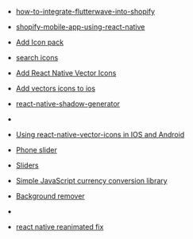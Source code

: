 - [how-to-integrate-flutterwave-into-shopify](https://flutterwave.com/us/support/integrations/how-to-integrate-flutterwave-into-shopify)
- [shopify-mobile-app-using-react-native](https://www.emizentech.com/blog/shopify-mobile-app-using-react-native.html)
- [Add Icon pack](https://blog.logrocket.com/react-native-vector-icons-fonts-react-native-app-ui/)
- [search icons](https://oblador.github.io/react-native-vector-icons/)
- [Add React Native Vector Icons](https://www.youtube.com/watch?v=1d5Dtc1UL1c&t=4s)
- [Add vectors icons to ios](https://www.crowdbotics.com/blog/how-to-create-a-custom-tab-bar-in-react-native)
- [react-native-shadow-generator](https://10015.io/tools/react-native-shadow-generator)
- [](https://www.appsloveworld.com/reactjs/100/7/how-to-create-two-columns-with-space-beetwen-in-react-native-flatlist)

- [Using react-native-vector-icons in IOS and Android](https://aboutreact.com/react-native-vector-icons/)

- [Phone slider](https://youtu.be/ucpoqa2-74s)
- [Sliders](https://youtu.be/2TgArwz6je8)
- [Simple JavaScript currency conversion library](http://openexchangerates.github.io/money.js/)
- [Background remover](https://removal.ai/#)
- [](https://blog.logrocket.com/smooth-animations-react-native-reanimated-3/)
- [react native reanimated fix]()